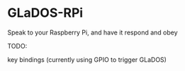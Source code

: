 GLaDOS-RPi
==========

Speak to your Raspberry Pi, and have it respond and obey


TODO:

key bindings (currently using GPIO to trigger GLaDOS)
